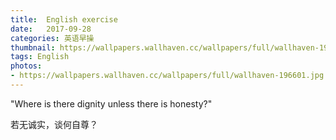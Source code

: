 ```yaml
---
title:  English exercise
date:   2017-09-28
categories: 英语早操
thumbnail: https://wallpapers.wallhaven.cc/wallpapers/full/wallhaven-196601.jpg
tags: English
photos:
- https://wallpapers.wallhaven.cc/wallpapers/full/wallhaven-196601.jpg
---
```


"Where is there dignity unless there is honesty?"
<p>若无诚实，谈何自尊？</p>
